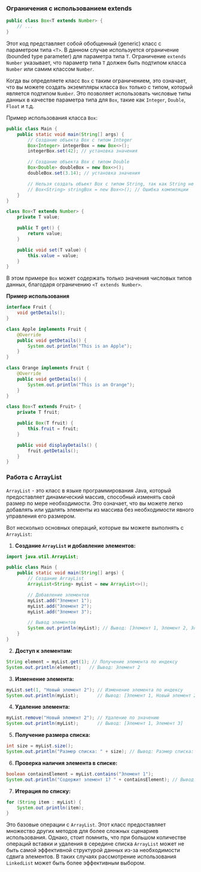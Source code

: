 ### Ограничения с использованием extends

```java
public class Box<T extends Number> {
    // ...
}

```

Этот код представляет собой обобщенный (generic) класс с параметром типа `<T>`. В данном случае используется ограничение (bounded type parameter) для параметра типа `T`. Ограничение `extends Number` указывает, что параметр типа `T` должен быть подтипом класса `Number` или самим классом `Number`.

Когда вы определяете класс `Box` с таким ограничением, это означает, что вы можете создать экземпляры класса `Box` только с типом, который является подтипом `Number`. Это позволяет использовать числовые типы данных в качестве параметра типа для `Box`, такие как `Integer`, `Double`, `Float` и т.д.

Пример использования класса `Box`:

```java
public class Main {
    public static void main(String[] args) {
        // Создание объекта Box с типом Integer
        Box<Integer> integerBox = new Box<>();
        integerBox.set(42); // установка значения

        // Создание объекта Box с типом Double
        Box<Double> doubleBox = new Box<>();
        doubleBox.set(3.14); // установка значения

        // Нельзя создать объект Box с типом String, так как String не является подтипом Number
        // Box<String> stringBox = new Box<>(); // Ошибка компиляции
    }
}

class Box<T extends Number> {
    private T value;

    public T get() {
        return value;
    }

    public void set(T value) {
        this.value = value;
    }
}

```

В этом примере `Box` может содержать только значения числовых типов данных, благодаря ограничению `<T extends Number>`.

**Пример использования**

```java
interface Fruit {
    void getDetails();
}

class Apple implements Fruit {
    @Override
    public void getDetails() {
        System.out.println("This is an Apple");
    }
}

class Orange implements Fruit {
    @Override
    public void getDetails() {
        System.out.println("This is an Orange");
    }
}
```

```java
class Box<T extends Fruit> {
    private T fruit;

    public Box(T fruit) {
        this.fruit = fruit;
    }

    public void displayDetails() {
        fruit.getDetails();
    }
}
```

### Работа с ArrayList

`ArrayList` - это класс в языке программирования Java, который предоставляет динамический массив, способный изменять свой размер по мере необходимости. Это означает, что вы можете легко добавлять или удалять элементы из массива без необходимости явного управления его размером.

Вот несколько основных операций, которые вы можете выполнять с `ArrayList`:

1. **Создание `ArrayList` и добавление элементов:**

```java
import java.util.ArrayList;

public class Main {
    public static void main(String[] args) {
        // Создание ArrayList
        ArrayList<String> myList = new ArrayList<>();

        // Добавление элементов
        myList.add("Элемент 1");
        myList.add("Элемент 2");
        myList.add("Элемент 3");

        // Вывод элементов
        System.out.println(myList); // Вывод: [Элемент 1, Элемент 2, Элемент 3]
    }
}
```

2. **Доступ к элементам:**

```java
String element = myList.get(1); // Получение элемента по индексу
System.out.println(element);   // Вывод: Элемент 2
```

3. **Изменение элемента:**

```java
myList.set(1, "Новый элемент 2"); // Изменение элемента по индексу
System.out.println(myList);       // Вывод: [Элемент 1, Новый элемент 2, Элемент 3]
```

4. **Удаление элемента:**

```java
myList.remove("Новый элемент 2"); // Удаление по значению
System.out.println(myList);       // Вывод: [Элемент 1, Элемент 3]
```

5. **Получение размера списка:**

```java
int size = myList.size();
System.out.println("Размер списка: " + size); // Вывод: Размер списка: 2
```

6. **Проверка наличия элемента в списке:**

```java
boolean containsElement = myList.contains("Элемент 1");
System.out.println("Содержит элемент 1? " + containsElement); // Вывод: Содержит элемент 1? true
```

7. **Итерация по списку:**

```java
for (String item : myList) {
    System.out.println(item);
}
```

Это базовые операции с `ArrayList`. Этот класс предоставляет множество других методов для более сложных сценариев использования. Однако, стоит помнить, что при большом количестве операций вставки и удаления в середине списка `ArrayList` может не быть самой эффективной структурой данных из-за необходимости сдвига элементов. В таких случаях рассмотрение использования `LinkedList` может быть более эффективным выбором.